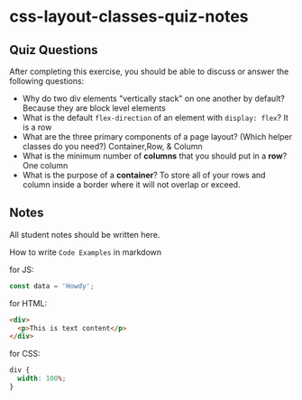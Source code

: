 # css-layout-classes-quiz-notes

## Quiz Questions

After completing this exercise, you should be able to discuss or answer the following questions:

- Why do two div elements "vertically stack" on one another by default?
  Because they are block level elements
- What is the default `flex-direction` of an element with `display: flex`?
  It is a row
- What are the three primary components of a page layout? (Which helper classes do you need?)
  Container,Row, & Column
- What is the minimum number of **columns** that you should put in a **row**?
  One column
- What is the purpose of a **container**?
  To store all of your rows and column inside a border where it will not overlap or exceed.

## Notes

All student notes should be written here.

How to write `Code Examples` in markdown

for JS:

```javascript
const data = 'Howdy';
```

for HTML:

```html
<div>
  <p>This is text content</p>
</div>
```

for CSS:

```css
div {
  width: 100%;
}
```
